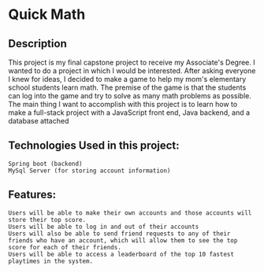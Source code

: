 # Quick Math

## Description
This project is my final capstone project to receive my Associate's Degree. I wanted to do a project in which I would be interested. 
After asking everyone I knew for ideas, I decided to make a game to help my mom's elementary school students learn math.
The premise of the game is that the students can log into the game and try to solve as many math problems as possible. 
The main thing I want to accomplish with this project is to learn how to make a full-stack project with a JavaScript front end,
Java backend, and a database attached

## Technologies Used in this project:
    Spring boot (backend)
    MySql Server (for storing account information)



## Features:
    Users will be able to make their own accounts and those accounts will store their top score.
    Users will be able to log in and out of their accounts
    Users will also be able to send friend requests to any of their friends who have an account, which will allow them to see the top score for each of their friends.
    Users will be able to access a leaderboard of the top 10 fastest playtimes in the system.
